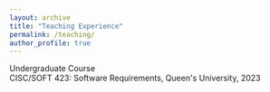 ```yaml
---
layout: archive
title: "Teaching Experience"
permalink: /teaching/
author_profile: true
---
```




Undergraduate Course   
CISC/SOFT 423: Software Requirements, Queen's University, 2023
